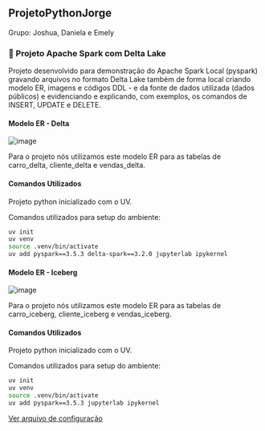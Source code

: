 
## ProjetoPythonJorge
Grupo: Joshua, Daniela e Emely

### 📂 Projeto Apache Spark com Delta Lake
Projeto desenvolvido para demonstração do Apache Spark Local (pyspark) gravando arquivos no formato Delta Lake também de forma local criando modelo ER, imagens e códigos DDL - e da fonte de dados utilizada (dados públicos) e evidenciando e explicando, 
com exemplos, os comandos de INSERT, UPDATE e DELETE.

####  Modelo ER - Delta

![image](https://github.com/user-attachments/assets/4b98ee3d-5d8c-4b24-b5ad-2a157668a7c9)

Para o projeto nós utilizamos este modelo ER para as tabelas de carro_delta, cliente_delta e vendas_delta.

#### Comandos Utilizados

Projeto python inicializado com o UV.

Comandos utilizados para setup do ambiente:

```bash copy
uv init
uv venv
source .venv/bin/activate
uv add pyspark==3.5.3 delta-spark==3.2.0 jupyterlab ipykernel
```

####  Modelo ER - Iceberg

![image](https://github.com/user-attachments/assets/273b273a-1f55-424c-81b4-b1c9720504eb)

Para o projeto nós utilizamos este modelo ER para as tabelas de carro_iceberg, cliente_iceberg e vendas_iceberg.

#### Comandos Utilizados

Projeto python inicializado com o UV.

Comandos utilizados para setup do ambiente:

```bash copy
uv init
uv venv
source .venv/bin/activate
uv add pyspark==3.5.3 jupyterlab ipykernel
```

[Ver arquivo de configuração](./spark-iceberg/spark-iceberg.ipynb)

